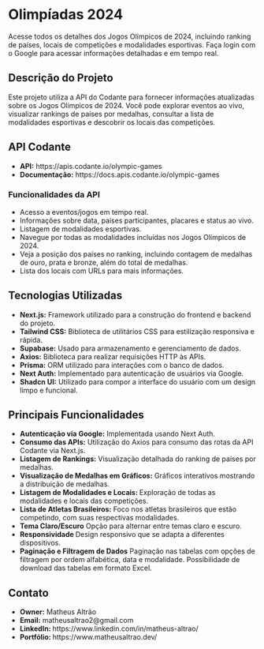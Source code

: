 # Olimpíadas 2024

Acesse todos os detalhes dos Jogos Olímpicos de 2024, incluindo ranking de países, locais de competições e modalidades esportivas. Faça login com o Google para acessar informações detalhadas e em tempo real.

## Descrição do Projeto

Este projeto utiliza a API do Codante para fornecer informações atualizadas sobre os Jogos Olímpicos de 2024. Você pode explorar eventos ao vivo, visualizar rankings de países por medalhas, consultar a lista de modalidades esportivas e descobrir os locais das competições.

## API Codante

<ul>
  <li><strong> API:</strong> https://apis.codante.io/olympic-games</li>
  <li><strong> Documentação:</strong> https://docs.apis.codante.io/olympic-games </li>
</ul>

### Funcionalidades da API

<ul>
<li>Acesso a eventos/jogos em tempo real.</li>
<li>Informações sobre data, países participantes, placares e status ao vivo.</li>
<li>Listagem de modalidades esportivas.</li>
<li>Navegue por todas as modalidades incluídas nos Jogos Olímpicos de 2024.</li>
<li>Veja a posição dos países no ranking, incluindo contagem de medalhas de ouro, prata e bronze, além do total de medalhas.
</li>
<li>Lista dos locais com URLs para mais informações.
</li>
</ul>

## Tecnologias Utilizadas

<ul>
<li><strong> Next.js:</strong> Framework utilizado para a construção do frontend e backend do projeto.</li>
<li><strong> Tailwind CSS:</strong>  Biblioteca de utilitários CSS para estilização responsiva e rápida.</li>
<li><strong> Supabase:</strong> Usado para armazenamento e gerenciamento de dados.</li>
<li><strong> Axios:</strong> Biblioteca para realizar requisições HTTP às APIs.</li>
<li><strong> Prisma:</strong> ORM utilizado para interações com o banco de dados.</li>
<li><strong> Next Auth:</strong> Implementado para autenticação de usuários via Google.</li>
<li><strong> Shadcn UI:</strong> Utilizado para compor a interface do usuário com um design limpo e funcional.</li>
</ul>

## Principais Funcionalidades

<ul>
<li><strong> Autenticação via Google:</strong> Implementada usando Next Auth.</li>
<li><strong> Consumo das APIs:</strong> Utilização do Axios para consumo das rotas da API Codante via Next.js.</li>
<li><strong> Listagem de Rankings:</strong> Visualização detalhada do ranking de países por medalhas.</li>
<li><strong> Visualização de Medalhas em Gráficos:</strong> Gráficos interativos mostrando a distribuição de medalhas.</li>
<li><strong> Listagem de Modalidades e Locais: </strong>  Exploração de todas as modalidades e locais das competições.</li>
<li><strong>Lista de Atletas Brasileiros:</strong> Foco nos atletas brasileiros que estão competindo, com suas respectivas modalidades.</li>
<li><strong> Tema Claro/Escuro</strong> Opção para alternar entre temas claro e escuro.</li>
<li><strong> Responsividade </strong>   Design responsivo que se adapta a diferentes dispositivos.</li>
<li><strong>Paginação e Filtragem de Dados</strong> Paginação nas tabelas com opções de filtragem por ordem alfabética, data e modalidade. Possibilidade de download das tabelas em formato Excel.</li>
</ul>

## Contato

<ul>
<li><strong> Owner:</strong> Matheus Altrão</li>
<li><strong> Email:</strong> matheusaltrao2@gmail.com</li>
<li><strong> LinkedIn: </strong> https://www.linkedin.com/in/matheus-altrao/</li>
<li><strong> Portfólio: </strong> https://www.matheusaltrao.dev/</li>
</ul>
